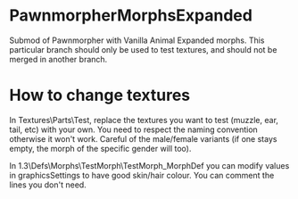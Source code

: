 # PawnmorpherMorphsExpanded
Submod of Pawnmorpher with Vanilla Animal Expanded morphs. This particular branch should only be used to test textures, and should not be merged in another branch.

# How to change textures
In Textures\Parts\Test, replace the textures you want to test (muzzle, ear, tail, etc) with your own. You need to respect the naming convention otherwise it won't work. Careful of the male/female variants (if one stays empty, the morph of the specific gender will too).

In 1.3\Defs\Morphs\TestMorph\TestMorph_MorphDef you can modify values in graphicsSettings to have good skin/hair colour. You can comment the lines you don't need. 